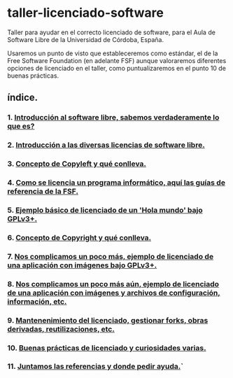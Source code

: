 # taller-licenciado-software
Taller para ayudar en el correcto licenciado de software, para el Aula de Software Libre de la Universidad de Córdoba, España.

Usaremos un punto de visto que estableceremos como estándar, el de la Free Software Foundation (en adelante FSF) aunque valoraremos diferentes opciones de licenciado en el taller, como puntualizaremos en el punto 10 de buenas prácticas.

## índice.
### 1. [Introducción al software libre, sabemos verdaderamente lo que es?](es/capitulo1.md)
### 2. [Introducción a las diversas licencias de software libre.](es/capitulo2.md)
### 3. [Concepto de Copyleft y qué conlleva.](es/capitulo3.md)
### 4. [Como se licencia un programa informático, aquí las guías de referencia de la FSF.](es/capitulo4.md)
### 5. [Ejemplo básico de licenciado de un 'Hola mundo' bajo GPLv3+.](es/capitulo5.md)
### 6. [Concepto de Copyright y qué conlleva.](es/capitulo6.md)
### 7. [Nos complicamos un poco más, ejemplo de licenciado de una aplicación con imágenes bajo GPLv3+.](es/capitulo7.md)
### 8. [Nos complicamos un poco más aún, ejemplo de licenciado de una aplicación con imágenes y archivos de configuración, información, etc.](es/capitulo8.md)
### 9. [Mantenenimiento del licenciado, gestionar forks, obras derivadas, reutilizaciones, etc.](es/capitulo9.md)
### 10. [Buenas prácticas de licenciado y curiosidades varias.](es/capitulo10.md)
### 11. [Juntamos las referencias y donde pedir ayuda.](es/capitulo11.md)`




